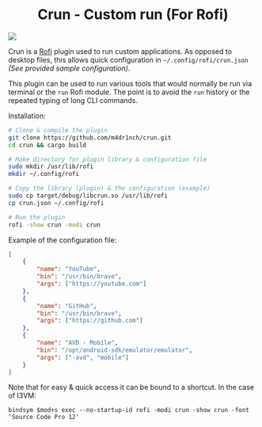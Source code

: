 <h1 align="center">Crun - Custom run (For Rofi)</h1>

![](https://m4dd.rocks/blog/crun/img/cr-terminal.png)


Crun is a [Rofi](https://github.com/davatorium/rofi) plugin used to run custom applications. As opposed to desktop files, this allows quick configuration in `~/.config/rofi/crun.json` *(See provided sample configuration)*.


This plugin can be used to run various tools that would normally be run via terminal or the `run` Rofi module. The point is to avoid the `run` history or the repeated typing of long CLI commands.


Installation:
```bash
# Clone & compile the plugin
git clone https://github.com/m4dr1nch/crun.git
cd crun && cargo build

# Make directory for plugin library & configuration file
sudo mkdir /usr/lib/rofi
mkdir ~/.config/rofi

# Copy the library (plugin) & the configuration (example)
sudo cp target/debug/libcrun.so /usr/lib/rofi
cp crun.json ~/.config/rofi

# Run the plugin
rofi -show crun -modi crun
```


Example of the configuration file:
```json
[
    {
        "name": "YouTube",
        "bin": "/usr/bin/brave",
        "args": ["https://youtube.com"]
    },
    {
        "name": "GitHub",
        "bin": "/usr/bin/brave",
        "args": ["https://github.com"]
    },
    {
        "name": "AVD - Mobile",
        "bin": "/opt/android-sdk/emulator/emulator",
        "args": ["-avd", "mobile"]
    }
]
```

Note that for easy & quick access it can be bound to a shortcut. In the case of I3VM:
```text
bindsym $mod+s exec --no-startup-id rofi -modi crun -show crun -font 'Source Code Pro 12'
```
